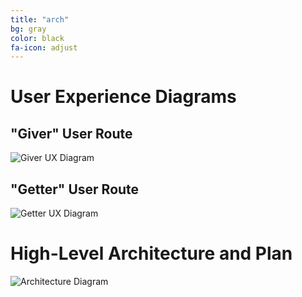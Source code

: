```yaml
---
title: "arch"
bg: gray
color: black
fa-icon: adjust
---
```


# User Experience Diagrams

## "Giver" User Route

![Giver UX Diagram](/img/giver.png)



## "Getter" User Route

![Getter UX Diagram](/img/getter.png)



# High-Level Architecture and Plan

![Architecture Diagram](/img/archi.png)

